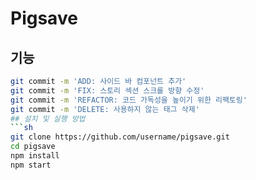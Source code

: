 
# Pigsave

## 기능
```sh
git commit -m 'ADD: 사이드 바 컴포넌트 추가'
git commit -m 'FIX: 스토리 섹션 스크롤 방향 수정'
git commit -m 'REFACTOR: 코드 가독성을 높이기 위한 리팩토링'
git commit -m 'DELETE: 사용하지 않는 태그 삭제'
## 설치 및 실행 방법
```sh
git clone https://github.com/username/pigsave.git
cd pigsave
npm install
npm start
